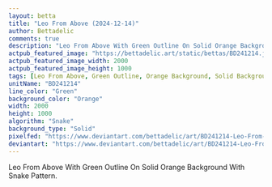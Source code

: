 ```yaml
---
layout: betta
title: "Leo From Above (2024-12-14)"
author: Bettadelic
comments: true
description: "Leo From Above With Green Outline On Solid Orange Background With Snake Pattern."
actpub_featured_image: "https://bettadelic.art/static/bettas/BD241214.jpg"
actpub_featured_image_width: 2000
actpub_featured_image_height: 1000
tags: [Leo From Above, Green Outline, Orange Background, Solid Background Pattern, Snake Pattern, December 2024]
unitName: "BD241214"
line_color: "Green"
background_color: "Orange"
width: 2000
height: 1000
algorithm: "Snake"
background_type: "Solid"
pixelfed: "https://www.deviantart.com/bettadelic/art/BD241214-Leo-From-Above-2024-12-14-1134019159"
deviantart: "https://www.deviantart.com/bettadelic/art/BD241214-Leo-From-Above-2024-12-14-1134019159"
---
```


Leo From Above With Green Outline On Solid Orange Background With Snake Pattern.
